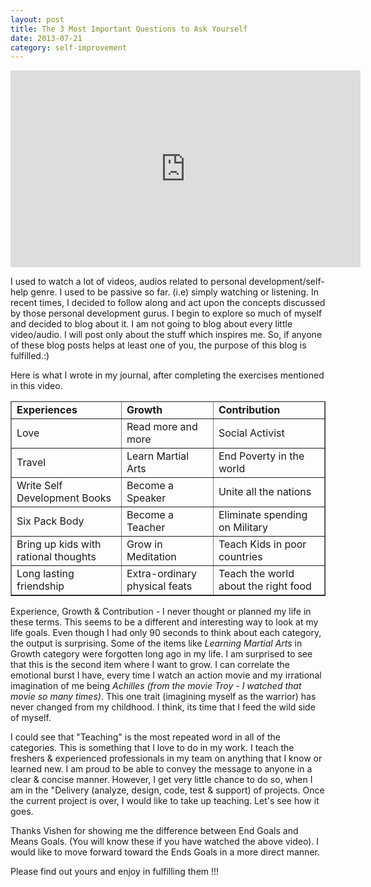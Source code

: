 ```yaml
---
layout: post
title: The 3 Most Important Questions to Ask Yourself
date: 2013-07-21
category: self-improvement
---
```


<iframe width="560" height="315" src="https://www.youtube-nocookie.com/embed/f8eU5Pc-y0g?rel=0" frameborder="0" allow="autoplay; encrypted-media" allowfullscreen></iframe>

I used to watch a lot of videos, audios related to personal development/self-help genre. I used to be passive so far. (i.e) simply watching or listening. In recent times, I decided to follow along and act upon the concepts discussed by those personal development gurus. I begin to explore so much of myself and decided to blog about it. I am not going to blog about every little video/audio. I will post only about the stuff which inspires me. So, if anyone of these blog posts helps at least one of you, the purpose of this blog is fulfilled.:)  
  
Here is what I wrote in my journal, after completing the exercises mentioned in this video.  

<table border="1">
<thead>
<tr>
<td><b>Experiences</b></td>
<td><b>Growth</b></td>
<td><b>Contribution</b></td>
</tr>
</thead>
<tbody>
<tr>
<td>Love</td>
<td>Read more and more</td>
<td>Social Activist</td>
</tr>
<tr>
<td>Travel</td>
<td>Learn Martial Arts</td>
<td>End Poverty in the world</td>
</tr>
<tr>
<td>Write Self Development Books</td>
<td>Become a Speaker</td>
<td>Unite all the nations</td>
</tr>
<tr>
<td>Six Pack Body</td>
<td>Become a Teacher</td>
<td>Eliminate spending on Military</td>
</tr>
<tr>
<td>Bring up kids with rational thoughts</td>
<td>Grow in Meditation</td>
<td>Teach Kids in poor countries</td>
</tr>
<tr>
<td>Long lasting friendship</td>
<td>Extra-ordinary physical feats</td>
<td>Teach the world about the right food</td>
</tr>
</tbody>
</table>

  
Experience, Growth & Contribution - I never thought or planned my life in these terms. This seems to be a different and interesting way to look at my life goals. Even though I had only 90 seconds to think about each category, the output is surprising. Some of the items like *Learning Martial Arts* in Growth category were forgotten long ago in my life. I am surprised to see that this is the second item where I want to grow. I can correlate the emotional burst I have, every time I watch an action movie and my irrational imagination of me being *Achilles (from the movie Troy - I watched that movie so many times)*. This one trait (imagining myself as the warrior) has never changed from my childhood. I think, its time that I feed the wild side of myself.  
  
I could see that "Teaching" is the most repeated word in all of the categories. This is something that I love to do in my work. I teach the freshers & experienced professionals in my team on anything that I know or learned new. I am proud to be able to convey the message to anyone in a clear & concise manner. However, I get very little chance to do so, when I am in the "Delivery (analyze, design, code, test & support) of projects. Once the current project is over, I would like to take up teaching. Let's see how it goes.  
  
Thanks Vishen for showing me the difference between End Goals and Means Goals. (You will know these if you have watched the above video). I would like to move forward toward the Ends Goals in a more direct manner.  
  
Please find out yours and enjoy in fulfilling them !!!
